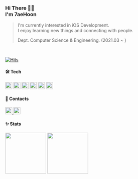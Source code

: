 ### Hi There 👋🏻 <br> I'm 7aeHoon  

> I'm currently interested in iOS Development.    
> I enjoy learning new things and connecting with people.    
>
> Dept. Computer Science & Engineering. (2021.03 ~ )  

<br>

[![Hits](https://hits.sh/github.com/7aeHoon.svg)](https://hits.sh/github.com/7aeHoon/)

#### 🛠️ Tech
<img src="https://img.shields.io/badge/ios-000000?style=for-the-badge&logo=iOS&logoColor=white" height="22"/> <img src="https://img.shields.io/badge/Swift-F05138?style=for-the-badge&logo=swift&logoColor=white" height="22"/> <img src="https://img.shields.io/badge/C++-00599C?style=for-the-badge&logo=cplusplus&logoColor=white" height="22"/> <img src="https://img.shields.io/badge/ReactiveX-B7178C?style=for-the-badge&logo=ReactiveX&logoColor=white" height="22"/> <img src="https://img.shields.io/badge/MySql-4479A1?style=for-the-badge&logo=mysql&logoColor=white" height="22"/>  <img src="https://img.shields.io/badge/Xcode-147EFB?style=for-the-badge&logo=Xcode&logoColor=white" height="22"/>  

#### 💌 Contacts
<a href="mailto:stitch8971@gachon.ac.kr">
  <img src="https://img.shields.io/badge/Gmail-EA4335?style=for-the-badge&logo=gmail&logoColor=white" alt="Gmail Badge" height="22">
</a> <a href="mailto:kttyj000@naver.com">
  <img src="https://img.shields.io/badge/Naver-03C75A?style=for-the-badge&logo=naver&logoColor=white" alt="Naver Badge" height="22">
</a>

#### ✨ Stats
<img src="https://github-readme-stats.vercel.app/api?username=7aeHoon&show_icons=true&theme=dracula" height="130" /> <img src="http://mazassumnida.wtf/api/v2/generate_badge?boj=stitch8971" height="130"/>
